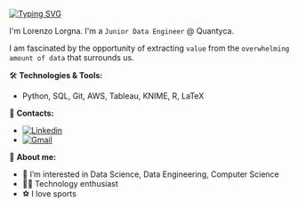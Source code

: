 [![Typing SVG](https://readme-typing-svg.demolab.com?font=Montserrat&duration=4000&pause=100&color=000000&vCenter=true&width=435&lines=Hello%2C+I'm+Lorenzlorg)](https://git.io/typing-svg)

I'm Lorenzo Lorgna. I'm a `Junior Data Engineer` @ Quantyca.

I am fascinated by the opportunity of extracting `value` from the `overwhelming amount of data` that surrounds us.

<!-- :mortar_board: **Education:** -->
<!-- - Master of Data Science at `Università degli Studi di Milano-Bicocca` -->
<!-- - Bachelor of Computer Science at `Università degli Studi di Milano-Bicocca` -->

🛠️ **Technologies & Tools:**  
- Python, SQL, Git, AWS, Tableau, KNIME, R, LaTeX

:loudspeaker: **Contacts:**
- [![Linkedin](https://img.shields.io/badge/LinkedIn-0077B5?style=flat&logo=linkedin&logoColor=white)](https://www.linkedin.com/in/lorenzo-lorgna/)
- [![Gmail](https://img.shields.io/badge/Gmail-D14836?style=flat&logo=gmail&logoColor=white)](mailto:lorenzlorg@gmail.com)
  
:boy: **About me:**
- 👀 I’m interested in Data Science, Data Engineering, Computer Science
- 👨‍💻 Technology enthusiast
- ⚽️ I love sports
